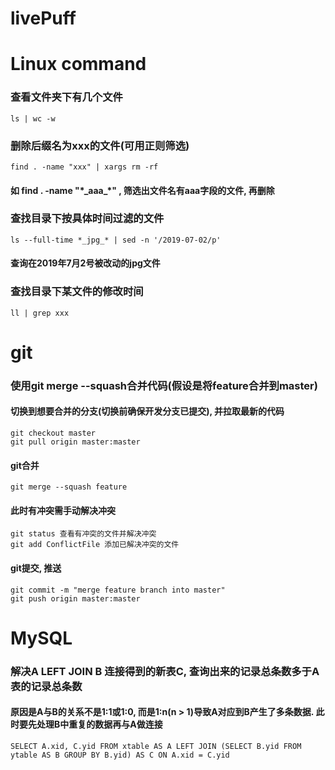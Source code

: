 # livePuff

# Linux command

### 查看文件夹下有几个文件
```linux
ls | wc -w
```

### 删除后缀名为xxx的文件(可用正则筛选)
```linux
find . -name "xxx" | xargs rm -rf
```
#### 如 find . -name "\*\_aaa\_\*" , 筛选出文件名有aaa字段的文件, 再删除

### 查找目录下按具体时间过滤的文件
```linux
ls --full-time *_jpg_* | sed -n '/2019-07-02/p'
```
#### 查询在2019年7月2号被改动的jpg文件

### 查找目录下某文件的修改时间
```linux
ll | grep xxx
```

# git

### 使用git merge --squash合并代码(假设是将feature合并到master)
#### 切换到想要合并的分支(切换前确保开发分支已提交), 并拉取最新的代码
```git
git checkout master
git pull origin master:master
```
#### git合并
```
git merge --squash feature
```
#### 此时有冲突需手动解决冲突
```git
git status 查看有冲突的文件并解决冲突
git add ConflictFile 添加已解决冲突的文件
```
#### git提交, 推送
```git
git commit -m "merge feature branch into master"
git push origin master:master
```

# MySQL

### 解决A LEFT JOIN B 连接得到的新表C, 查询出来的记录总条数多于A表的记录总条数
#### 原因是A与B的关系不是1:1或1:0, 而是1:n(n > 1)导致A对应到B产生了多条数据. 此时要先处理B中重复的数据再与A做连接
```Mysql
SELECT A.xid, C.yid FROM xtable AS A LEFT JOIN (SELECT B.yid FROM ytable AS B GROUP BY B.yid) AS C ON A.xid = C.yid
```

